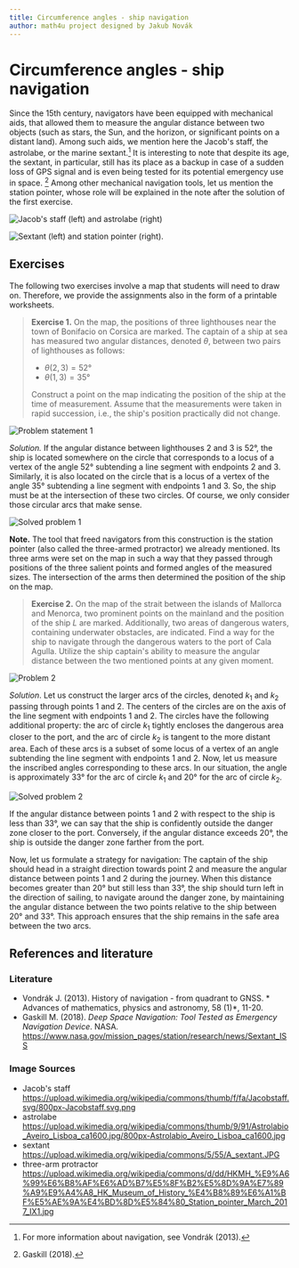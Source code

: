 ```yaml
---
title: Circumference angles - ship navigation
author: math4u project designed by Jakub Novák
---
```


# Circumference angles - ship navigation

Since the 15th century, navigators have been equipped with mechanical aids,
that allowed them to measure the angular distance between two objects (such as
stars, the Sun, and the horizon, or significant points on a distant land).
Among such aids, we mention here the Jacob's staff, the astrolabe, or the marine sextant.[^1] It is interesting to note that despite its age,
the sextant, in particular, still has its place as a backup in case of a sudden loss of GPS signal
and is even being tested for its potential emergency use in space. 
[^2] Among other mechanical navigation tools, let us mention the station pointer, whose role will be explained in the note after the solution of the first exercise.
<!-- V odstavci jsem doplnila více čárek a provedla další úpravy: 
"e.g." jsem změnila na "such as" pro lepší čtivost (tj. není to nutná změna)
"in the event" je myslím nešikovné, více se sem hodí/používá "in case" -->

![Jacob's staff (left) and astrolabe (right)](pic0a.jpg)

![Sextant (left) and station pointer (right).](pic0b.jpg)

## Exercises

The following two exercises involve a map that students will need to draw on. Therefore, we provide the assignments also in the form of a printable worksheets.
<!-- Po úpravě myslím text lépe vystihuje význam sdělení i ve srovnání s českou verzí.-->
[or: For each of following two exercises we provide a printable worksheets 
with map for students to draw on.]: # 

> **Exercise 1.** On the map, the positions of three lighthouses near the town of Bonifacio on Corsica are marked. 
The captain of a ship at sea has measured two
> angular distances, denoted $\theta$, between two pairs of lighthouses as follows:
>
> * $\theta (2,3) = 52°$
> * $\theta (1,3) = 35°$
>
> Construct a point on the map indicating the position of the ship at the time of measurement.
> Assume that the measurements were taken in rapid succession,
 i.e., the ship's position practically did not change.
<!-- V zadání jsem provedla více úprav.  Dále je komentář jen k jedné:
"between two pairs" odpovídá významu zadání oproti "of the pair", protože se měří úhlová vzdálenost mezi dvěma dvojcemi majáků-->
![Problem statement 1](pic1.jpg)

*Solution.* If the angular distance between lighthouses 2 and 3 is 52°, the ship is located somewhere on the circle that corresponds to a locus of a vertex of the angle 52° subtending a line segment with endpoints 2 and 3. 
Similarly, it is also located on the circle that is a locus of a vertex of the angle  35° subtending  a line segment with endpoints 1 and 3. 
So, the ship must be at the intersection of these two circles. Of course, we only consider those circular arcs that make sense.
<!-- Tento odstavec jsem hodně měnila. Hlavně proto, že si myslím, že "isoptic" není správný termín pro "ekvigonálu".  Bohužel, ekvivalent ekvigonály si myslím se v angličtině nepoužívá.  
Zde je odkaz na příklad textu, kdy jde o úlohu nalezení ekvigonály v angličtině: http://jwilson.coe.uga.edu/emt725/AngleSubtendSegment/AngleSubtendSeg.html
Zde je příklad definice "isoptic curve", což ekvigonále neodpovídá:
https://mathworld.wolfram.com/IsopticCurve.html
Neměli bychom od středoškoláků očekávat, že buou rozumět správně co se myslí pojmem "isoptic"ani jinou náhradou pro ekvgonálu, když se to v angličtině nepoužívá.
-->
![Solved problem 1](pic2.jpg)

**Note.** The tool that freed navigators from this construction is the station pointer (also called the three-armed protractor) we already mentioned. Its three arms were set on the map in such a way that they passed through positions of the three salient points and formed angles of the measured sizes. The intersection of the arms then determined the position of the ship on the map.
<!-- Doporučuji prohodit  názvy "station pointer" a  "three-armed protractor", protože zmíněný výše je  "station pointer"
Dále jsem v odstavci upravila časy, aby text byl konzistentně v minulém čase.  
-->

> **Exercise 2.** On the map of the strait between the islands of Mallorca and Menorca, two prominent
> points on the mainland and the position of the ship $L$ are marked. Additionally, 
> two areas of dangerous waters, containing underwater obstacles, are indicated.
Find a way for the ship to navigate through the dangerous waters to the port of Cala Agulla.
 Utilize the ship captain's ability to measure
the angular distance between the two mentioned points at any given moment.
<!-- Úpravy:
"prominent" se mi líbí více než "significant", tj. to není nutná změna :-)
Další úpravy "doufám" zlepšují čtivost a usnadňují porozumění textu.Za důležíté vzhledem k významu zadání považuji zmínku, že kapitám může měřit čas "at any given moment", podobně jak je to v české verzi.-->
![Problem 2](pic3.jpg)

*Solution*. Let us construct the larger arcs of the circles, denoted $k_1$ and
$k_2$ passing through points $1$ and $2$. The centers of the circles are on the axis of the line segment with endpoints $1$ and $2$. The circles have the following additional property:
the arc of circle $k_1$ tightly encloses the dangerous area closer to the port, and the arc of circle $k_2$ is tangent to
the more distant area. Each of these arcs is a subset of some
locus of a vertex of an angle subtending the line segment with endpoints $1$ and $2$. Now, let us measure the inscribed angles corresponding to these arcs. In our situation, the angle is approximately $33°$ for the arc of circle $k_1$ and $20°$ for the arc of circle $k_2$.
<!-- Tento odstavec je více uraven. 
Upravovala jsem slovosled, členy.  Odstranila "nadbytečnou" závorku. 
!!! Poznámku mám ke značení kružnic -k1 a k2. Myslím, že by toto značení mělo být použito v obrázku- což není.
Text jsem dále přeformulovala tak, abych se vyhla termínu "isoptic"..-->

![Solved problem 2](pic4.jpg)

If the angular distance between points $1$ and $2$ with respect to the ship is less than
$33°$, we can say that the ship is confidently outside the danger zone
closer to the port. Conversely, if the angular distance exceeds $20°$, the ship is outside the danger zone farther from the port.
<!-- Hlavní úprava v tomto odstavečku je z nesprávné "arc distance of the points" na "angular distance between the points".-->

Now, let us formulate a strategy for navigation: The captain of the ship should head in a straight direction towards point $2$ and measure the angular distance between points $1$ and $2$ during the journey.  When
this distance becomes greater than $20°$ but still less than $33°$, the ship should turn left in the direction of sailing, to navigate  around the danger zone, by maintaining the angular distance between the two points relative to the ship between $20°$ and $33°$. This approach ensures that the ship remains in the safe area between the two arcs.
<!-- Opět více úprav: 
"passage" jsem změnila na "navigation" ve smyslu konzistence s úpravami/termíny v předchozím textu. Podobně "boat" jsem změnila na "ship" jak je používáno výše. 
Další úpravy v odstavci jsou myslím k lepší srozumitelnosti,čtivosti textu.  Případné připomínky k úpravám ráda proberu osobně (Teams). -->

## References and literature

### Literature

* Vondrák J. (2013). History of navigation - from quadrant to GNSS. * Advances
of mathematics, physics and astronomy, 58 (1)*, 11-20.
* Gaskill M. (2018). *Deep Space Navigation: Tool Tested as Emergency
Navigation Device*. NASA.
<https://www.nasa.gov/mission_pages/station/research/news/Sextant_ISS>

### Image Sources

- Jacob's staff  
    <https://upload.wikimedia.org/wikipedia/commons/thumb/f/fa/Jacobstaff.svg/800px-Jacobstaff.svg.png>
- astrolabe  
    <https://upload.wikimedia.org/wikipedia/commons/thumb/9/91/Astrolabio_Aveiro_Lisboa_ca1600.jpg/800px-Astrolabio_Aveiro_Lisboa_ca1600.jpg>
- sextant  
    <https://upload.wikimedia.org/wikipedia/commons/5/55/A_sextant.JPG>
- three-arm protractor  
    <https://upload.wikimedia.org/wikipedia/commons/d/dd/HKMH_%E9%A6%99%E6%B8%AF%E6%AD%B7%E5%8F%B2%E5%8D%9A%E7%89%A9%E9%A4%A8_HK_Museum_of_History_%E4%B8%89%E6%A1%BF%E5%AE%9A%E4%BD%8D%E5%84%80_Station_pointer_March_2017_IX1.jpg>

[^1]: For more information about navigation, see Vondrák (2013).

[^2]: Gaskill (2018).
